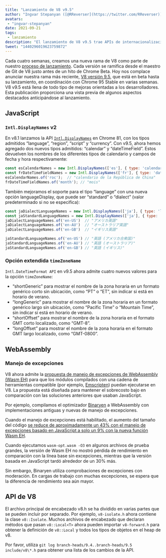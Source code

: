 ```yaml
---
title: "Lanzamiento de V8 v9.5"
author: "Ingvar Stepanyan ([@RReverser](https://twitter.com/RReverser))"
avatars:
 - "ingvar-stepanyan"
date: 2021-09-21
tags:
 - lanzamiento
description: "El lanzamiento de V8 v9.5 trae APIs de internacionalización actualizadas y soporte para manejo de excepciones WebAssembly."
tweet: "1440296019623759872"
---
```

Cada cuatro semanas, creamos una nueva rama de V8 como parte de nuestro [proceso de lanzamiento](https://v8.dev/docs/release-process). Cada versión se ramifica desde el maestro de Git de V8 justo antes de un hito de Chrome Beta. Hoy nos complace anunciar nuestra rama más reciente, [V8 versión 9.5](https://chromium.googlesource.com/v8/v8.git/+log/branch-heads/9.5), que está en beta hasta su lanzamiento, en coordinación con Chrome 95 Stable en varias semanas. V8 v9.5 está llena de todo tipo de mejoras orientadas a los desarrolladores. Esta publicación proporciona una vista previa de algunos aspectos destacados anticipándose al lanzamiento.

<!--truncate-->
## JavaScript

### `Intl.DisplayNames` v2

En v8.1 lanzamos la API [`Intl.DisplayNames`](https://v8.dev/features/intl-displaynames) en Chrome 81, con los tipos admitidos “language”, “region”, “script” y “currency”. Con v9.5, ahora hemos agregado dos nuevos tipos admitidos: “calendar” y “dateTimeField”. Estos devuelven los nombres de los diferentes tipos de calendario y campos de fecha y hora respectivamente:

```js
const esCalendarNames = new Intl.DisplayNames(['es'], { type: 'calendar' });
const frDateTimeFieldNames = new Intl.DisplayNames(['fr'], { type: 'dateTimeField' });
esCalendarNames.of('roc');  // "calendario de la República de China"
frDateTimeFieldNames.of('month'); // "mois"
```

También mejoramos el soporte para el tipo “language” con una nueva opción languageDisplay, que puede ser “standard” o “dialect” (valor predeterminado si no se especifica):

```js
const jaDialectLanguageNames = new Intl.DisplayNames(['ja'], { type: 'language' });
const jaStandardLanguageNames = new Intl.DisplayNames(['ja'], { type: 'language' , languageDisplay: 'standard'});
jaDialectLanguageNames.of('en-US')  // "アメリカ英語"
jaDialectLanguageNames.of('en-AU')  // "オーストラリア英語"
jaDialectLanguageNames.of('en-GB')  // "イギリス英語"

jaStandardLanguageNames.of('en-US') // "英語 (アメリカ合衆国)"
jaStandardLanguageNames.of('en-AU') // "英語 (オーストラリア)"
jaStandardLanguageNames.of('en-GB') // "英語 (イギリス)"
```

### Opción extendida `timeZoneName`

`Intl.DateTimeFormat API` en v9.5 ahora admite cuatro nuevos valores para la opción `timeZoneName`:

- “shortGeneric” para mostrar el nombre de la zona horaria en un formato genérico corto sin ubicación, como “PT” o “ET”, sin indicar si está en horario de verano.
- “longGeneric” para mostrar el nombre de la zona horaria en un formato genérico largo sin ubicación, como “Pacific Time” o “Mountain Time”, sin indicar si está en horario de verano.
- “shortOffset” para mostrar el nombre de la zona horaria en el formato GMT corto localizado, como “GMT-8”.
- “longOffset” para mostrar el nombre de la zona horaria en el formato GMT largo localizado, como “GMT-0800”.

## WebAssembly

### Manejo de excepciones

V8 ahora admite la [propuesta de manejo de excepciones de WebAssembly (Wasm EH)](https://github.com/WebAssembly/exception-handling/blob/master/proposals/exception-handling/Exceptions.md) para que los módulos compilados con una cadena de herramientas compatible (por ejemplo, [Emscripten](https://emscripten.org/docs/porting/exceptions.html)) puedan ejecutarse en V8. La propuesta está diseñada para mantener el sobrecosto bajo en comparación con las soluciones anteriores que usaban JavaScript.

Por ejemplo, compilamos el optimizador [Binaryen](https://github.com/WebAssembly/binaryen/) a WebAssembly con implementaciones antiguas y nuevas de manejo de excepciones.

Cuando el manejo de excepciones está habilitado, el aumento del tamaño del código [se reduce de aproximadamente un 43% con el manejo de excepciones basado en JavaScript a solo un 9% con la nueva función Wasm EH](https://github.com/WebAssembly/exception-handling/issues/20#issuecomment-919716209).

Cuando ejecutamos `wasm-opt.wasm -O3` en algunos archivos de prueba grandes, la versión de Wasm EH no mostró pérdida de rendimiento en comparación con la línea base sin excepciones, mientras que la versión basada en JavaScript tardó alrededor de un 30% más.

Sin embargo, Binaryen utiliza comprobaciones de excepciones con moderación. En cargas de trabajo con muchas excepciones, se espera que la diferencia de rendimiento sea aún mayor.

## API de V8

El archivo principal de encabezado v8.h se ha dividido en varias partes que se pueden incluir por separado. Por ejemplo, `v8-isolate.h` ahora contiene la clase `v8::Isolate`. Muchos archivos de encabezado que declaran métodos que pasan `v8::Local<T>` ahora pueden importar `v8-forward.h` para obtener la definición de `v8::Local` y todos los tipos de objetos en el heap de v8.

Por favor, utiliza `git log branch-heads/9.4..branch-heads/9.5 include/v8\*.h` para obtener una lista de los cambios de la API.
